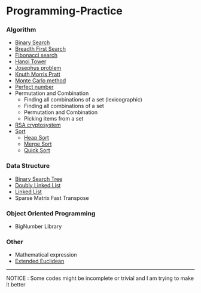 # Programming-Practice
### Algorithm
- [Binary Search](https://en.wikipedia.org/wiki/Binary_search_algorithm)
- [Breadth First Search](https://en.wikipedia.org/wiki/Breadth-first_search)
- [Fibonacci search](https://en.wikipedia.org/wiki/Fibonacci_search_technique)
- [Hanoi Tower](https://en.wikipedia.org/wiki/Tower_of_Hanoi)
- [Josephus problem](https://en.wikipedia.org/wiki/Josephus_problem)
- [Knuth Morris Pratt](https://en.wikipedia.org/wiki/Knuth%E2%80%93Morris%E2%80%93Pratt_algorithm)
- [Monte Carlo method](https://en.wikipedia.org/wiki/Monte_Carlo_method#Simulation_and_optimization)
- [Perfect number](https://en.wikipedia.org/wiki/Perfect_number)
- Permutation and Combination
  - Finding all combinations of a set (lexicographic)
  - Finding all combinations of a set
  - Permutation and Combination
  - Picking items from a set
- [RSA cryptosystem](https://en.wikipedia.org/wiki/RSA_(cryptosystem))
- [Sort](https://en.wikipedia.org/wiki/Sorting_algorithm)
  - [Heap Sort](https://en.wikipedia.org/wiki/Heapsort)
  - [Merge Sort](https://en.wikipedia.org/wiki/Merge_sort)
  - [Quick Sort](https://en.wikipedia.org/wiki/Quicksort)
### Data Structure
- [Binary Search Tree](https://en.wikipedia.org/wiki/Binary_search_tree)
- [Doubly Linked List](https://en.wikipedia.org/wiki/Doubly_linked_list)
- [Linked List](https://en.wikipedia.org/wiki/Linked_list)
- Sparse Matrix Fast Transpose
### Object Oriented Programming
- BigNumber Library
### Other
- Mathematical expression
- [Extended Euclidean](https://en.wikipedia.org/wiki/Extended_Euclidean_algorithm)
---
NOTICE : Some codes might be incomplete or trivial and I am trying to make it better
